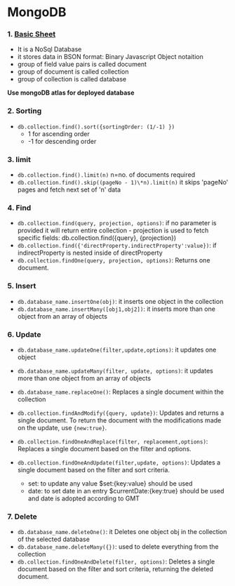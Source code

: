 # MongoDB

### 1. [Basic Sheet](https://quickref.me/mongodb)

-   It is a NoSql Database
-   it stores data in BSON format: Binary Javascript Object notaition
-   group of field value pairs is called document
-   group of document is called collection
-   group of collection is called database

**Use mongoDB atlas for deployed database**

### 2. Sorting

-   `db.collection.find().sort({sortingOrder: (1/-1) })`
    -   1 for ascending order
    -   -1 for descending order

### 3. limit

-   `db.collection.find().limit(n)` n=no. of documents required
-   `db.collection.find().skip((pageNo - 1)\*n).limit(n)` it skips 'pageNo' pages and fetch next set of 'n' data

### 4. Find

-   `db.collection.find(query, projection, options)`: if no parameter is provided it will return entire collection - projection is used to fetch specific fields: db.collection.find({query}, {projection})
-   `db.collection.find({'directProperty.indirectProperty':value})`: if indirectProperty is nested inside of directProperty
-   `db.collection.findOne(query, projection, options)`: Returns one document.

### 5. Insert

-   `db.database_name.insertOne(obj)`: it inserts one object in the collection
-   `db.database_name.insertMany([obj1,obj2])`: it inserts more than one object from an array of objects

### 6. Update

-   `db.database_name.updateOne(filter,update,options)`: it updates one object
-   `db.database_name.updateMany(filter, update, options)`: it updates more than one object from an array of objects
-   `db.database_name.replaceOne()`: Replaces a single document within the collection

-   `db.collection.findAndModify({query, update})`: Updates and returns a single document. To return the document with the modifications made on the update, use `{new:true}`.
-   `db.collection.findOneAndReplace(filter, replacement,options)`: Replaces a single document based on the filter and options.
-   `db.collection.findOneAndUpdate(filter,update, options)`: Updates a single document based on the filter and sort criteria.

    -   set: to update any value $set:{key:value} should be used
    -   date: to set date in an entry $currentDate:{key:true} should be used and date is adopted according to GMT

### 7. Delete

-   `db.database_name.deleteOne()`: it Deletes one object obj in the collection of the selected database
-   `db.database_name.deleteMany({})`: used to delete everything from the collection
-   `db.collection.findOneAndDelete(filter, options)`: Deletes a single document based on the filter and sort criteria, returning the deleted document.
